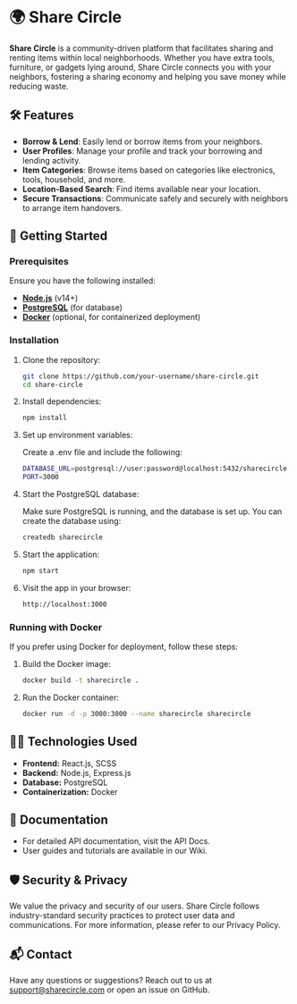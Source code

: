 # 🌍 Share Circle

**Share Circle** is a community-driven platform that facilitates sharing and renting items within local neighborhoods. Whether you have extra tools, furniture, or gadgets lying around, Share Circle connects you with your neighbors, fostering a sharing economy and helping you save money while reducing waste.

## 🛠 Features

- **Borrow & Lend**: Easily lend or borrow items from your neighbors.
- **User Profiles**: Manage your profile and track your borrowing and lending activity.
- **Item Categories**: Browse items based on categories like electronics, tools, household, and more.
- **Location-Based Search**: Find items available near your location.
- **Secure Transactions**: Communicate safely and securely with neighbors to arrange item handovers.

## 🚀 Getting Started

### Prerequisites

Ensure you have the following installed:

- **[Node.js](https://nodejs.org/en/)** (v14+)
- **[PostgreSQL](https://www.postgresql.org/)** (for database)
- **[Docker](https://www.docker.com/)** (optional, for containerized deployment)

### Installation

1. Clone the repository:

   ```bash
   git clone https://github.com/your-username/share-circle.git
   cd share-circle
   ```

2. Install dependencies:

    ```bash
    npm install
    ```

3. Set up environment variables:

    Create a .env file and include the following:

    ```bash
    DATABASE_URL=postgresql://user:password@localhost:5432/sharecircle
    PORT=3000
    ```

4. Start the PostgreSQL database:

    Make sure PostgreSQL is running, and the database is set up. You can create the database using:

      ```bash
      createdb sharecircle
      ```

5. Start the application:

    ```bash
    npm start
    ```

6. Visit the app in your browser:

    ```bash
    http://localhost:3000
    ```

### Running with Docker

If you prefer using Docker for deployment, follow these steps:

1. Build the Docker image:

    ```bash
    docker build -t sharecircle .
    ```

2. Run the Docker container:

    ```bash
    docker run -d -p 3000:3000 --name sharecircle sharecircle
    ```


## 🧑‍💻 Technologies Used
- **Frontend:** React.js, SCSS
- **Backend:** Node.js, Express.js
- **Database:** PostgreSQL
- **Containerization:** Docker

## 📖 Documentation
- For detailed API documentation, visit the API Docs.
- User guides and tutorials are available in our Wiki.

## 🛡 Security & Privacy
We value the privacy and security of our users. Share Circle follows industry-standard security practices to protect user data and communications. For more information, please refer to our Privacy Policy.

## 📬 Contact
Have any questions or suggestions? Reach out to us at support@sharecircle.com or open an issue on GitHub.
